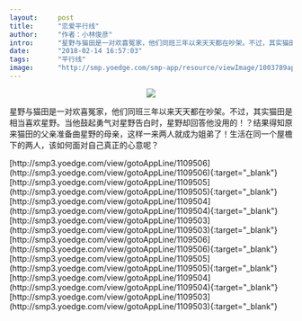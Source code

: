 ```yaml
---
layout:     post
title:      "恋爱平行线"
author:     "作者：小林俊彦"
intro:      "星野与猫田是一对欢喜冤家，他们同班三年以来天天都在吵架。不过，其实猫田是相当喜欢星野。当他鼓起勇气对星野告白时，星野却回答他没用的！？结果得知原来猫田的父亲准备曲星野的母亲，这样一来两人就成为姐弟了！生活在同一个屋檐下的两人，该如何面对自己真正的心意呢？"
date:       "2018-02-14 16:57:03"
tags:       "平行线"
image:      "http://smp.yoedge.com/smp-app/resource/viewImage/1003789appline.png"
---
```

<div style="text-align: center">
<p><img src="http://smp.yoedge.com/smp-app/resource/viewImage/1003789appline.png"/></p>
</div>
<p class="post-meta">
<span>星野与猫田是一对欢喜冤家，他们同班三年以来天天都在吵架。不过，其实猫田是相当喜欢星野。当他鼓起勇气对星野告白时，星野却回答他没用的！？结果得知原来猫田的父亲准备曲星野的母亲，这样一来两人就成为姐弟了！生活在同一个屋檐下的两人，该如何面对自己真正的心意呢？</span>
</p>
[http://smp3.yoedge.com/view/gotoAppLine/1109506](http://smp3.yoedge.com/view/gotoAppLine/1109506){:target="_blank"}
[http://smp3.yoedge.com/view/gotoAppLine/1109505](http://smp3.yoedge.com/view/gotoAppLine/1109505){:target="_blank"}
[http://smp3.yoedge.com/view/gotoAppLine/1109504](http://smp3.yoedge.com/view/gotoAppLine/1109504){:target="_blank"}
[http://smp3.yoedge.com/view/gotoAppLine/1109503](http://smp3.yoedge.com/view/gotoAppLine/1109503){:target="_blank"}
[http://smp3.yoedge.com/view/gotoAppLine/1109506](http://smp3.yoedge.com/view/gotoAppLine/1109506){:target="_blank"}
[http://smp3.yoedge.com/view/gotoAppLine/1109505](http://smp3.yoedge.com/view/gotoAppLine/1109505){:target="_blank"}
[http://smp3.yoedge.com/view/gotoAppLine/1109504](http://smp3.yoedge.com/view/gotoAppLine/1109504){:target="_blank"}
[http://smp3.yoedge.com/view/gotoAppLine/1109503](http://smp3.yoedge.com/view/gotoAppLine/1109503){:target="_blank"}


